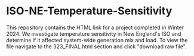 # ISO-NE-Temperature-Sensitivity
This repository contains the HTML link for a project completed in Winter 2024. We investigate temperature sensitivity in New England's ISO and determine if it affected system-wide generation mix and load. To view the file navigate to the 323_FINAL.html section and click "download raw file". 
